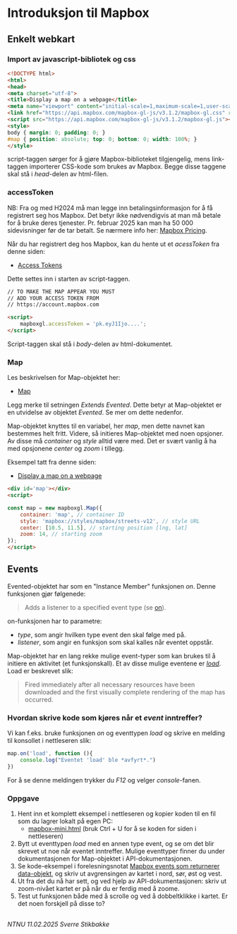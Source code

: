 # Introduksjon til Mapbox

## Enkelt webkart

### Import av javascript-bibliotek og css

```html
<!DOCTYPE html>
<html>
<head>
<meta charset="utf-8">
<title>Display a map on a webpage</title>
<meta name="viewport" content="initial-scale=1,maximum-scale=1,user-scalable=no">
<link href="https://api.mapbox.com/mapbox-gl-js/v3.1.2/mapbox-gl.css" rel="stylesheet">
<script src="https://api.mapbox.com/mapbox-gl-js/v3.1.2/mapbox-gl.js"></script>
<style>
body { margin: 0; padding: 0; }
#map { position: absolute; top: 0; bottom: 0; width: 100%; }
</style>
```

script-taggen sørger for å gjøre Mapbox-biblioteket tilgjengelig, mens link-taggen importerer CSS-kode som brukes av Mapbox. Begge disse taggene skal stå i *head*-delen av html-filen.

### accessToken

NB: Fra og med H2024 må man legge inn betalingsinformasjon for å få registrert seg hos Mapbox. Det betyr ikke nødvendigvis at man må betale for å bruke deres tjenester. Pr. februar 2025 kan man ha 50 000 sidevisninger før de tar betalt. Se nærmere info her: [Mapbox Pricing](https://www.mapbox.com/pricing).

Når du har registrert deg hos Mapbox, kan du hente ut et *acessToken* fra denne siden:
- [Access Tokens](https://account.mapbox.com/access-tokens/)

Dette settes inn i starten av script-taggen. 

```html
// TO MAKE THE MAP APPEAR YOU MUST
// ADD YOUR ACCESS TOKEN FROM
// https://account.mapbox.com

<script>
    mapboxgl.accessToken = 'pk.eyJ1Ijo....';
</script>
```

Script-taggen skal stå i *body*-delen av html-dokumentet.

### Map

Les beskrivelsen for Map-objektet her:

- [Map](https://docs.mapbox.com/mapbox-gl-js/api/map)

Legg merke til setningen *Extends Evented*. Dette betyr at Map-objektet er en utvidelse av objektet *Evented*. Se mer om dette nedenfor.

Map-objektet knyttes til en variabel, her *map*, men dette navnet kan bestemmes helt fritt. Videre, så initieres Map-objektet med noen opsjoner. Av disse må *container* og *style* alltid være med. Det er svært vanlig å ha med opsjonene *center* og *zoom* i tillegg.

Eksempel tatt fra denne siden:

- [Display a map on a webpage](https://docs.mapbox.com/mapbox-gl-js/example/simple-map/)

```html
<div id='map'></div>
<script>

const map = new mapboxgl.Map({
	container: 'map', // container ID
	style: 'mapbox://styles/mapbox/streets-v12', // style URL
	center: [10.5, 11.5], // starting position [lng, lat]
	zoom: 14, // starting zoom
});
</script>
```


## Events

Evented-objektet har som en "Instance Member" funksjonen *on*. Denne funksjonen gjør følgenede: 
> Adds a listener to a specified event type (se [on](https://docs.mapbox.com/mapbox-gl-js/api/events/#evented#on)). 

on-funksjonen har to parametre:
- _type_, som angir hvilken type event den skal følge med på. 
- _listener_, som angir en funksjon som skal kalles når eventet oppstår.

Map-objektet har en lang rekke mulige event-typer som kan brukes til å initiere en aktivitet (et funksjonskall). Et av disse mulige eventene er *[load](https://docs.mapbox.com/mapbox-gl-js/api/map/#map.event:load)*. Load er beskrevet slik:
> Fired immediately after all necessary resources have been downloaded and the first visually complete rendering of the map has occurred.

### Hvordan skrive kode som kjøres når et *event* inntreffer?

Vi kan f.eks. bruke funksjonen *on* og eventtypen *load* og skrive en melding til konsollet i nettleseren slik:

```javascript
map.on('load', function (){
    console.log("Eventet 'load' ble *avfyrt*.")
})
```

For å se denne meldingen trykker du *F12* og velger *console*-fanen.

### Oppgave

1. Hent inn et komplett eksempel i nettleseren og kopier koden til en fil som du lagrer lokalt på egen PC:
    - [mapbox-mini.html](mapbox-mini.html)
    (bruk Ctrl + U for å se koden for siden i nettleseren) 
2. Bytt ut eventtypen *load* med en annen type event, og se om det blir skrevet ut noe når eventet inntreffer. Mulige eventtyper finner du under dokumentasjonen for Map-objektet i API-dokumentasjonen.
3. Se kode-eksempel i forelesningsnotat [Mapbox events som returnerer data-objekt](https://folk.ntnu.no/sverrsti/GEO2311F-H2020/mapbox-events-data.html), og skriv ut avgrensingen av kartet i nord, sør, øst og vest.
4. Ut fra det du nå har sett, og ved hjelp av API-dokumentasjonen: skriv ut zoom-nivået kartet er på når du er ferdig med å zoome.
5. Test ut funksjonen både med å scrolle og ved å dobbeltklikke i kartet. Er det noen forskjell på disse to?

##

*NTNU 11.02.2025 Sverre Stikbakke*
